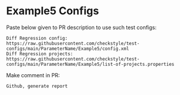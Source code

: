 # Example5 Configs
Paste below given to PR description to use such test configs:
```
Diff Regression config: https://raw.githubusercontent.com/checkstyle/test-configs/main/ParameterName/Example5/config.xml
Diff Regression projects: https://raw.githubusercontent.com/checkstyle/test-configs/main/ParameterName/Example5/list-of-projects.properties
```
Make comment in PR:
```
Github, generate report
```
